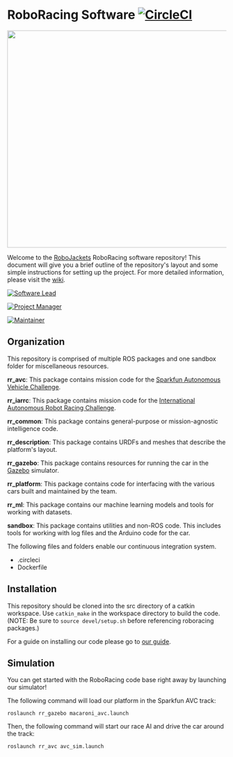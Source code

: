 # RoboRacing Software [![CircleCI](https://circleci.com/gh/RoboJackets/roboracing-software.svg?style=svg)](https://circleci.com/gh/RoboJackets/roboracing-software)

<img src="https://raw.githubusercontent.com/wiki/RoboJackets/roboracing-software/images/sedanii.png" width="1500" height="500">

Welcome to the [RoboJackets](http://robojackets.org) RoboRacing software repository! This document will give you a brief outline of the repository's layout and some simple instructions for setting up the project. For more detailed information, please visit the [wiki](https://wiki.robojackets.org/RoboRacing).

[![Software Lead](https://img.shields.io/badge/Software%20Lead-Daniel%20Martin-blue.svg)](https://github.com/daniel-martin576)

[![Project Manager](https://img.shields.io/badge/Project%20Manager-Austin%20Keener-blue.svg)](https://github.com/akeener97)

[![Maintainer](https://img.shields.io/badge/Maintainer-Matthew%20Barulic-blue.svg)](https://github.com/barulicm)

## Organization

This repository is comprised of multiple ROS packages and one sandbox folder for miscellaneous resources.

**rr_avc**: This package contains mission code for the [Sparkfun Autonomous Vehicle Challenge](http://avc.sparkfun.com).

**rr_iarrc**: This package contains mission code for the [International Autonomous Robot Racing Challenge](http://robotracing.wordpress.com).

**rr_common**: This package contains general-purpose or mission-agnostic intelligence code.

**rr_description**: This package contains URDFs and meshes that describe the platform's layout.

**rr_gazebo**: This package contains resources for running the car in the [Gazebo](http://gazebosim.org) simulator.

**rr_platform**: This package contains code for interfacing with the various cars built and maintained by the team.

**rr_ml**: This package contains our machine learning models and tools for working with datasets.

**sandbox**: This package contains utilities and non-ROS code. This includes tools for working with log files and the Arduino code for the car.

The following files and folders enable our continuous integration system.

* .circleci
* Dockerfile

## Installation

This repository should be cloned into the src directory of a catkin workspace. Use ```catkin_make``` in the workspace directory to build the code. (NOTE: Be sure to ```source devel/setup.sh``` before referencing roboracing packages.)

For a guide on installing our code please go to [our guide](https://wiki.robojackets.org/RoboRacing_Software_Installation_Instructions).


## Simulation

You can get started with the RoboRacing code base right away by launching our simulator!

The following command will load our platform in the Sparkfun AVC track:
```
roslaunch rr_gazebo macaroni_avc.launch
```
Then, the following command will start our race AI and drive the car around the track:
```
roslaunch rr_avc avc_sim.launch
```
